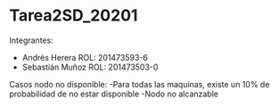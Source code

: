 # Tarea2SD_20201

Integrantes:
-   Andrés Herera
    ROL: 201473593-6
-   Sebastián Muñoz
    ROL: 201473503-0


Casos nodo no disponible:
    -Para todas las maquinas, existe un 10% de probabilidad de no estar disponible
    -Nodo no alcanzable